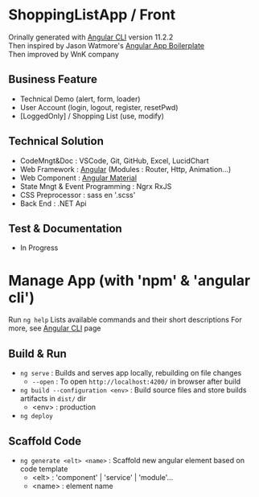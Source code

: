 # ShoppingListApp / Front

Orinally generated with [Angular CLI](https://github.com/angular/angular-cli) version 11.2.2<br/>
Then inspired by Jason Watmore's [Angular App Boilerplate](https://jasonwatmore.com/post/2020/08/29/angular-10-boilerplate-email-sign-up-with-verification-authentication-forgot-password)<br/>
Then improved by WnK company

## Business Feature

- Technical Demo (alert, form, loader)
- User Account (login, logout, register, resetPwd)
- [LoggedOnly] / Shopping List (use, modify)

## Technical Solution

- CodeMngt&Doc : VSCode, Git, GitHub, Excel, LucidChart
- Web Framework : [Angular](https://angular.io/docs) (Modules : Router, Http, Animation...)
- Web Component : [Angular Material](https://material.angular.io/components/categories)
- State Mngt & Event Programming : Ngrx RxJS
- CSS Preprocessor : sass en '.scss'
- Back End : .NET Api

## Test & Documentation

- In Progress

# Manage App (with 'npm' & 'angular cli')

Run `ng help` Lists available commands and their short descriptions
For more, see [Angular CLI](https://angular.io/cli) page

## Build & Run

- `ng serve` : Builds and serves app locally, rebuilding on file changes
  - `--open` : To open `http://localhost:4200/` in browser after build
- `ng build --configuration <env>` : Build source files and store builds artifacts in `dist/` dir
  - \<env> : production
- `ng deploy`

## Scaffold Code

- `ng generate <elt> <name>` : Scaffold new angular element based on code template
  - \<elt> : 'component' | 'service' | 'module'...
  - \<name> : element name